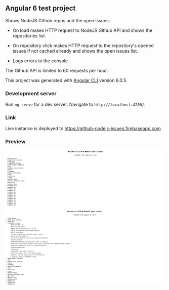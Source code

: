 ## Angular 6 test project

Shows NodeJS Github repos and the open issues:
- On load makes HTTP request to NodeJS Github API and shows the repositories list.

- On repository click makes HTTP request to the repository's opened issues if not cached already and shows the open issues list.

- Logs errors to the console


The Github API is limited to 60 requests per hour.

This project was generated with [Angular CLI](https://github.com/angular/angular-cli) version 6.0.5.

### Development server

Run `ng serve` for a dev server. Navigate to `http://localhost:4200/`.

### Link

Live instance is deployed to https://github-nodejs-issues.firebaseapp.com

### Preview

![alt text](https://raw.githubusercontent.com/zakhcst/angular-github-nodejs-open-issues/master/src/assets/screen1.png)
![alt text](https://raw.githubusercontent.com/zakhcst/angular-github-nodejs-open-issues/master/src/assets/screen2.png)
